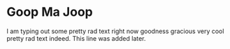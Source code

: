 # Goop Ma Joop
I am typing out some pretty rad text right now goodness gracious very cool pretty rad text indeed.
This line was added later.